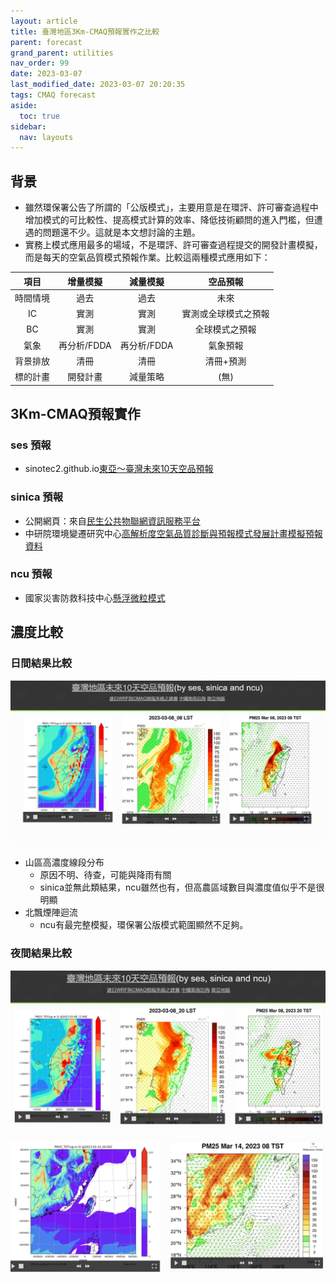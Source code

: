 ```yaml
---
layout: article
title: 臺灣地區3Km-CMAQ預報實作之比較
parent: forecast
grand_parent: utilities
nav_order: 99
date: 2023-03-07
last_modified_date: 2023-03-07 20:20:35
tags: CMAQ forecast
aside:
  toc: true
sidebar:
  nav: layouts
---
```


## 背景

- 雖然環保署公告了所謂的「公版模式」，主要用意是在環評、許可審查過程中增加模式的可比較性、提高模式計算的效率、降低技術顧問的進入門檻，但遭遇的問題還不少。這就是本文想討論的主題。
- 實務上模式應用最多的場域，不是環評、許可審查過程提交的開發計畫模擬，而是每天的空氣品質模式預報作業。比較這兩種模式應用如下：

項目|增量模擬|減量模擬|空品預報
:-:|:-:|:-:|:-:
時間情境|過去|過去|未來
IC|實測|實測|實測或全球模式之預報
BC|實測|實測|全球模式之預報
氣象|再分析/FDDA|再分析/FDDA|氣象預報
背景排放|清冊|清冊|清冊+預測
標的計畫|開發計畫|減量策略|(無)

## 3Km-CMAQ預報實作

### ses 預報

- sinotec2.github.io[東亞～臺灣未來10天空品預報](https://sinotec2.github.io/cmaq_forecast/index03.html)

### sinica 預報

- 公開網頁：來自[民生公共物聯網資訊服務平台](https://ci.taiwan.gov.tw/dsp/index.aspx)
- 中研院環境變遷研究中心[高解析度空氣品質診斷與預報模式發展計畫模擬預報資料](https://ci.taiwan.gov.tw/dsp/forcast_air.aspx)

### ncu 預報

- 國家災害防救科技中心[懸浮微粒模式](https://watch.ncdr.nat.gov.tw/watch_cmaq)

## 濃度比較

### 日間結果比較

![messageImage_1678169355957.jpg](https://raw.githubusercontent.com/sinotec2/Focus-on-Air-Quality/main/assets/images/messageImage_1678169355957.jpg)

- 山區高濃度線段分布
  - 原因不明、待查，可能與降雨有關
  - sinica並無此類結果，ncu雖然也有，但高農區域數目與濃度值似乎不是很明顯
- 北飄煙陣迴流
  - ncu有最完整模擬，環保署公版模式範圍顯然不足夠。

### 夜間結果比較

![messageImage_1678170307529.jpg](https://raw.githubusercontent.com/sinotec2/Focus-on-Air-Quality/main/assets/images/messageImage_1678170307529.jpg)

![](../attachments/2023-03-11-11.09.38.png)